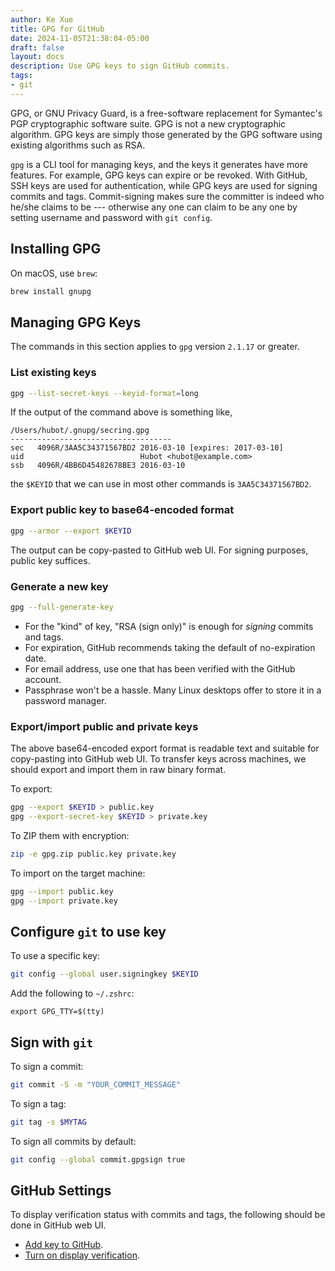 ```yaml
---
author: Ke Xue
title: GPG for GitHub
date: 2024-11-05T21:38:04-05:00
draft: false
layout: docs
description: Use GPG keys to sign GitHub commits.
tags: 
- git
---
```


GPG, or GNU Privacy Guard, is a free-software replacement for Symantec's PGP cryptographic software suite.
GPG is not a new cryptographic algorithm. GPG keys are simply those generated by the GPG software using existing
algorithms such as RSA.

`gpg` is a CLI tool for managing keys, and the keys it generates have more features. For example, GPG keys can
expire or be revoked. With GitHub, SSH keys are used for authentication, while GPG keys are used for
signing commits and tags. Commit-signing makes sure the committer is indeed who he/she claims to be ---
otherwise any one can claim to be any one by setting username and password with `git config`.

## Installing GPG

On macOS, use `brew`:

```bash
brew install gnupg
```

## Managing GPG Keys

The commands in this section applies to `gpg` version `2.1.17` or greater.

### List existing keys

```bash
gpg --list-secret-keys --keyid-format=long
```

If the output of the command above is something like,

``` 
/Users/hubot/.gnupg/secring.gpg
------------------------------------
sec   4096R/3AA5C34371567BD2 2016-03-10 [expires: 2017-03-10]
uid                          Hubot <hubot@example.com>
ssb   4096R/4BB6D45482678BE3 2016-03-10
```

the `$KEYID` that we can use in most other commands is `3AA5C34371567BD2`.

### Export public key to base64-encoded format

```bash
gpg --armor --export $KEYID
```

The output can be copy-pasted to GitHub web UI. For signing purposes, public key suffices.

### Generate a new key

```bash
gpg --full-generate-key
```

- For the "kind" of key, "RSA (sign only)" is enough for *signing* commits and tags.
- For expiration, GitHub recommends taking the default of no-expiration date.
- For email address, use one that has been verified with the GitHub account.
- Passphrase won't be a hassle. Many Linux desktops offer to store it in a password manager.

### Export/import public and private keys

The above base64-encoded export format is readable text and suitable for copy-pasting into GitHub web UI.
To transfer keys across machines, we should export and import them in raw binary format.

To export:

```bash
gpg --export $KEYID > public.key 
gpg --export-secret-key $KEYID > private.key
```

To ZIP them with encryption:

```bash
zip -e gpg.zip public.key private.key
```

To import on the target machine:

```bash
gpg --import public.key
gpg --import private.key
```

## Configure `git` to use key

To use a specific key:

```bash
git config --global user.signingkey $KEYID
```

Add the following to `~/.zshrc`:

```
export GPG_TTY=$(tty)
```

## Sign with `git`

To sign a commit:

```bash
git commit -S -m "YOUR_COMMIT_MESSAGE"
```

To sign a tag:

```bash
git tag -s $MYTAG
```

To sign all commits by default:

```bash
git config --global commit.gpgsign true
```

## GitHub Settings

To display verification status with commits and tags, the following
should be done in GitHub web UI.

- [Add key to GitHub](https://docs.github.com/en/authentication/managing-commit-signature-verification/adding-a-gpg-key-to-your-github-account).
- [Turn on display verification](https://docs.github.com/en/authentication/managing-commit-signature-verification/displaying-verification-statuses-for-all-of-your-commits).
